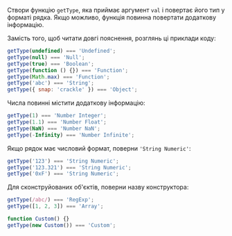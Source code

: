 Створи функцію `getType`, яка приймає аргумент `val` і повертає його тип у форматі
рядка. Якщо можливо, функція повинна повертати додаткову інформацію.

Замість того, щоб читати довгі пояснення, розглянь ці приклади коду:

```javascript
getType(undefined) === 'Undefined';
getType(null) === 'Null';
getType(true) === 'Boolean';
getType(function () {}) === 'Function';
getType(Math.max) === 'Function';
getType('abc') === 'String';
getType({ snap: 'crackle' }) === 'Object';
```

Числа повинні містити додаткову інформацію:

```javascript
getType(1) === 'Number Integer';
getType(1.1) === 'Number Float';
getType(NaN) === 'Number NaN';
getType(-Infinity) === 'Number Infinite';
```

Якщо рядок має числовий формат, поверни `'String Numeric'`:

```javascript
getType('123') === 'String Numeric';
getType('123.321') === 'String Numeric';
getType('0xF') === 'String Numeric';
```

Для сконструйованих об'єктів, поверни назву конструктора:

```javascript
getType(/abc/) === 'RegExp';
getType([1, 2, 3]) === 'Array';

function Custom() {}
getType(new Custom()) === 'Custom';
```
